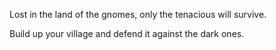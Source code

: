 Lost in the land of the gnomes, only the tenacious will survive.

Build up your village and defend it against the dark ones.